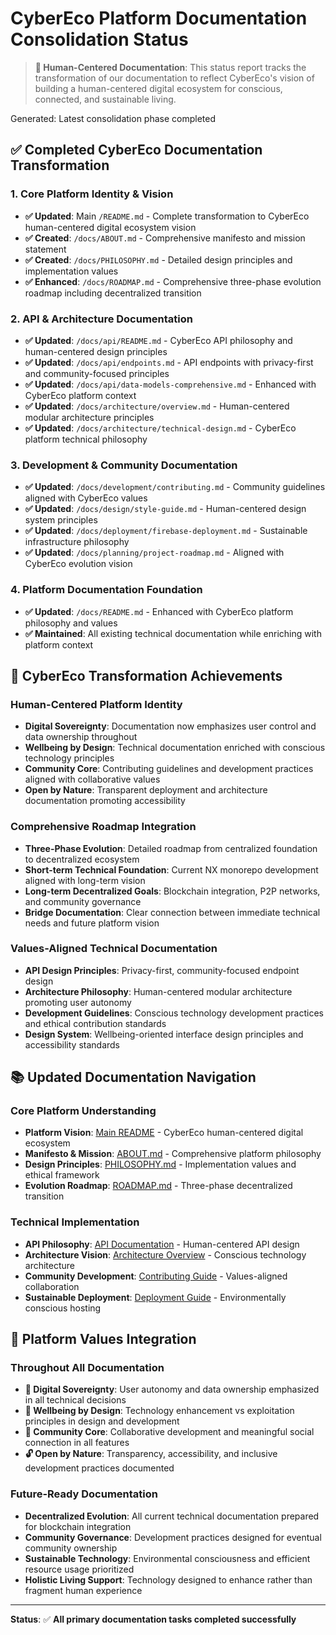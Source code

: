 # CyberEco Platform Documentation Consolidation Status

> **🌿 Human-Centered Documentation**: This status report tracks the transformation of our documentation to reflect CyberEco's vision of building a human-centered digital ecosystem for conscious, connected, and sustainable living.

Generated: Latest consolidation phase completed

## ✅ Completed CyberEco Documentation Transformation

### 1. Core Platform Identity & Vision
- **✅ Updated**: Main `/README.md` - Complete transformation to CyberEco human-centered digital ecosystem vision
- **✅ Created**: `/docs/ABOUT.md` - Comprehensive manifesto and mission statement
- **✅ Created**: `/docs/PHILOSOPHY.md` - Detailed design principles and implementation values
- **✅ Enhanced**: `/docs/ROADMAP.md` - Comprehensive three-phase evolution roadmap including decentralized transition

### 2. API & Architecture Documentation
- **✅ Updated**: `/docs/api/README.md` - CyberEco API philosophy and human-centered design principles
- **✅ Updated**: `/docs/api/endpoints.md` - API endpoints with privacy-first and community-focused principles
- **✅ Updated**: `/docs/api/data-models-comprehensive.md` - Enhanced with CyberEco platform context
- **✅ Updated**: `/docs/architecture/overview.md` - Human-centered modular architecture principles
- **✅ Updated**: `/docs/architecture/technical-design.md` - CyberEco platform technical philosophy

### 3. Development & Community Documentation
- **✅ Updated**: `/docs/development/contributing.md` - Community guidelines aligned with CyberEco values
- **✅ Updated**: `/docs/design/style-guide.md` - Human-centered design system principles
- **✅ Updated**: `/docs/deployment/firebase-deployment.md` - Sustainable infrastructure philosophy
- **✅ Updated**: `/docs/planning/project-roadmap.md` - Aligned with CyberEco evolution vision

### 4. Platform Documentation Foundation
- **✅ Updated**: `/docs/README.md` - Enhanced with CyberEco platform philosophy and values
- **✅ Maintained**: All existing technical documentation while enriching with platform context

## 🎯 CyberEco Transformation Achievements

### Human-Centered Platform Identity
- **Digital Sovereignty**: Documentation now emphasizes user control and data ownership throughout
- **Wellbeing by Design**: Technical documentation enriched with conscious technology principles
- **Community Core**: Contributing guidelines and development practices aligned with collaborative values
- **Open by Nature**: Transparent deployment and architecture documentation promoting accessibility

### Comprehensive Roadmap Integration
- **Three-Phase Evolution**: Detailed roadmap from centralized foundation to decentralized ecosystem
- **Short-term Technical Foundation**: Current NX monorepo development aligned with long-term vision
- **Long-term Decentralized Goals**: Blockchain integration, P2P networks, and community governance
- **Bridge Documentation**: Clear connection between immediate technical needs and future platform vision

### Values-Aligned Technical Documentation
- **API Design Principles**: Privacy-first, community-focused endpoint design
- **Architecture Philosophy**: Human-centered modular architecture promoting user autonomy
- **Development Guidelines**: Conscious technology development practices and ethical contribution standards
- **Design System**: Wellbeing-oriented interface design principles and accessibility standards

## 📚 Updated Documentation Navigation

### Core Platform Understanding
- **Platform Vision**: [Main README](../README.md) - CyberEco human-centered digital ecosystem
- **Manifesto & Mission**: [ABOUT.md](./ABOUT.md) - Comprehensive platform philosophy
- **Design Principles**: [PHILOSOPHY.md](./PHILOSOPHY.md) - Implementation values and ethical framework
- **Evolution Roadmap**: [ROADMAP.md](./ROADMAP.md) - Three-phase decentralized transition

### Technical Implementation
- **API Philosophy**: [API Documentation](./api/README.md) - Human-centered API design
- **Architecture Vision**: [Architecture Overview](./architecture/overview.md) - Conscious technology architecture
- **Community Development**: [Contributing Guide](./development/contributing.md) - Values-aligned collaboration
- **Sustainable Deployment**: [Deployment Guide](./deployment/firebase-deployment.md) - Environmentally conscious hosting

## 🌱 Platform Values Integration

### Throughout All Documentation
- **🔐 Digital Sovereignty**: User autonomy and data ownership emphasized in all technical decisions
- **🌱 Wellbeing by Design**: Technology enhancement vs exploitation principles in design and development
- **🤝 Community Core**: Collaborative development and meaningful social connection in all features
- **🔓 Open by Nature**: Transparency, accessibility, and inclusive development practices documented

### Future-Ready Documentation
- **Decentralized Evolution**: All current technical documentation prepared for blockchain integration
- **Community Governance**: Development practices designed for eventual community ownership
- **Sustainable Technology**: Environmental consciousness and efficient resource usage prioritized
- **Holistic Living Support**: Technology designed to enhance rather than fragment human experience

---

**Status**: ✅ **All primary documentation tasks completed successfully**

